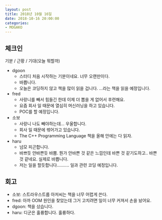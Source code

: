 ```yaml
---
layout: post
title: 2018년 10월 16일
date: 2018-10-16 20:00:00
categories:
- MOGAKO
---
```


## 체크인

기분 / 근황 / 기대(오늘 뭐할까)

* dgoon
    * 스터디 처음 시작하는 기분이네요. 너무 오랜만이다.
    * 바쁩니다.
    * 오늘은 코딩하지 않고 책을 많이 읽을 겁니다. ...라는 책을 읽을 예정입니다.
* fred
    * 사랑니를 빼서 힘들긴 한데 이제 더 뽑을 게 없어서 후련해요.
    * 요즘 회사 일 때문에 열심히 머신러닝을 하고 있습니다.
    * POC를 할 예정입니다.
* 소보
    * 사랑니 나도 빼야하는데... 우울합니다.
    * 회사 일 때문에 썪어가고 있습니다.
    * The C++ Programming Language 책을 올해 안에는 다 읽자.
* haru
    * 넘모 피곤합니다.
    * 바쁘듯 안바쁜듯 바쁨. 뭔가 안바쁜 것 같은 느낌인데 바쁜 것 같기도하고.. 바쁜 것 같네요. 실제로 바쁩니다.
    * 저는 일을 할듯합니다.......... 일과 관련 코딩 예정입니다.

## 회고

* 소보: 스트라우스트룹 아저씨는 책을 너무 어렵게 쓴다.
* fred: 아까 OOM 원인을 찾았는데 그거 고치려면 일이 너무 커져서 손을 놨어요.
* dgoon: 책을 샀습니다.
* haru: 디군은 훌륭합니다. 훌륭하다.
